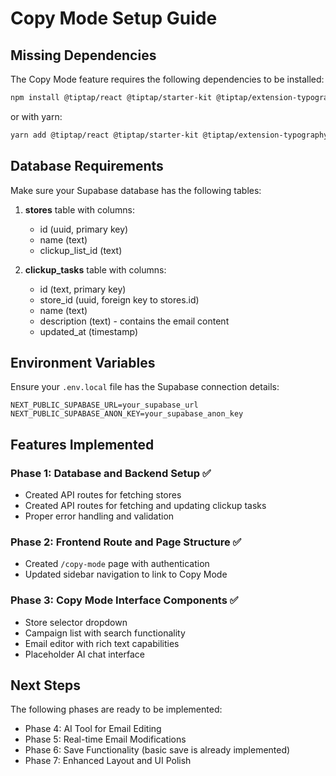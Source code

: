 # Copy Mode Setup Guide

## Missing Dependencies

The Copy Mode feature requires the following dependencies to be installed:

```bash
npm install @tiptap/react @tiptap/starter-kit @tiptap/extension-typography @tiptap/extension-placeholder @tiptap/extension-link
```

or with yarn:

```bash
yarn add @tiptap/react @tiptap/starter-kit @tiptap/extension-typography @tiptap/extension-placeholder @tiptap/extension-link
```

## Database Requirements

Make sure your Supabase database has the following tables:

1. **stores** table with columns:

   - id (uuid, primary key)
   - name (text)
   - clickup_list_id (text)

2. **clickup_tasks** table with columns:
   - id (text, primary key)
   - store_id (uuid, foreign key to stores.id)
   - name (text)
   - description (text) - contains the email content
   - updated_at (timestamp)

## Environment Variables

Ensure your `.env.local` file has the Supabase connection details:

```
NEXT_PUBLIC_SUPABASE_URL=your_supabase_url
NEXT_PUBLIC_SUPABASE_ANON_KEY=your_supabase_anon_key
```

## Features Implemented

### Phase 1: Database and Backend Setup ✅

- Created API routes for fetching stores
- Created API routes for fetching and updating clickup tasks
- Proper error handling and validation

### Phase 2: Frontend Route and Page Structure ✅

- Created `/copy-mode` page with authentication
- Updated sidebar navigation to link to Copy Mode

### Phase 3: Copy Mode Interface Components ✅

- Store selector dropdown
- Campaign list with search functionality
- Email editor with rich text capabilities
- Placeholder AI chat interface

## Next Steps

The following phases are ready to be implemented:

- Phase 4: AI Tool for Email Editing
- Phase 5: Real-time Email Modifications
- Phase 6: Save Functionality (basic save is already implemented)
- Phase 7: Enhanced Layout and UI Polish

